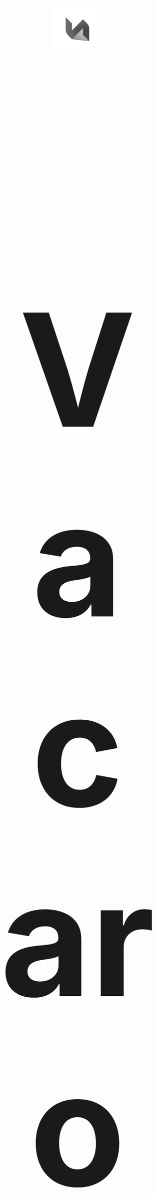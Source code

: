 <div align="center">

<picture>
  <source media="(prefers-color-scheme: dark)" srcset="https://raw.githubusercontent.com/Vacaro/Vacaro/main/.github/assets/Logo-DMlogo.png">
  <source media="(prefers-color-scheme: light)" srcset="https://raw.githubusercontent.com/Vacaro/Vacaro/main/.github/assets/Logo-logo.png">
  <img width="160px" height="160px" alt="Vacaro Engine Logo displayed in center of screen." src="https://raw.githubusercontent.com/Vacaro/Vacaro/main/.github/assets/Logo-GRADIENTlogo.png">
</picture>

<h1 style="font-weight: 500; font-size:500px;"><strong>Vacaro</strong> Engine</h1>

<h4>Achieving photorealistic stories</h4>

![Repo Size](https://img.shields.io/github/languages/code-size/vacaro/vacaro?label=repo%20size&logo=github&style=for-the-badge)
![Repo Lines](https://img.shields.io/tokei/lines/github/vacaro/vacaro?color=green&style=for-the-badge)
[![Discord Link](https://img.shields.io/discord/991359734949093496?color=blue&label=Discord&logo=discord&style=for-the-badge)](https://discord.gg/M5SncHjSX5)
![Codacy](https://img.shields.io/codacy/grade/8146c7821b7744c98c6a096a3e6f32a8?logo=codacy&style=for-the-badge)
    
</div>

> **Warning**
> *Vacaro* is in early development, the *codebase* and *API* can change rapidly.

> **Note**
> Any [*NodeJS*](https://nodejs.org/en/) based projects use [NPM](https://npmjs.org) package manager.

## Project Structure
- '**vacaro/**' the engine's codebase. *(C++20, Vulkan, Dear Imgui + GLFW)*


- '**vacaro-launcher/**', the game engine launcher's codebase. *(SvelteKit, Tauri and Rust)*

![Launcher Banner](https://raw.githubusercontent.com/Vacaro/Vacaro/main/.github/assets/launcher-banner.png)

[![CodeQL launcher engine [cross-platform]](https://img.shields.io/github/workflow/status/vacaro/vacaro/CodeQL%20launcher%20engine%20[cross-platform]?style=for-the-badge&label=CodeQL%20Launcher%20Engine&logo=codacy)](https://github.com/Vacaro/Vacaro/actions/workflows/codeql_launcher_cross-platform.yml)
[![test launcher engine [cross-platform] (vacaro-launcher)](https://img.shields.io/github/workflow/status/vacaro/vacaro/test%20launcher%20engine%20[cross-platform]%20(vacaro-launcher)?style=for-the-badge&label=Test%20Launcher%20Engine&logo=tauri)](https://github.com/Vacaro/Vacaro/actions/workflows/test_launcher_cross-platform.yml)
[![build launcher engine [ubuntu-latest] (vacaro-launcher)](https://img.shields.io/github/workflow/status/vacaro/vacaro/build%20launcher%20engine%20[ubuntu-latest]%20(vacaro-launcher)?style=for-the-badge&label=Build%20Launcher%20Engine&logo=svelte)](https://github.com/Vacaro/Vacaro/actions/workflows/build_launcher_cross-platform.yml)
[![release launcher engine [cross-platform]](https://img.shields.io/github/workflow/status/vacaro/vacaro/release%20launcher%20engine%20[cross-platform]?style=for-the-badge&label=Release%20Launcher%20Engine&logo=github-actions)](https://github.com/Vacaro/Vacaro/actions/workflows/release_launcher_cross-platform.yml)

- '**vacaro-website/**', the website code for vacaro.org. *(SvelteKit, Carbon Design System, Vite)*

![Website Banner](https://raw.githubusercontent.com/Vacaro/Vacaro/main/.github/assets/website-banner.png)

> *[SvelteKit](https://kit.svelte.dev/) applications are using the latest version of [Vite](https://vitejs.dev/).*

# Table of Contents
- [Usage & Licensing](#usage-and-licensing)

# Usage and Licensing
*How to license and distribute Vacaro.*

Vacaro uses uses an *open-by-design* approach to its codebase. The code is open and accessible, and everyone can use and build (with) it.
There are some major agreements which need to be followed about distribution and publishing a game or content made by the Vacaro Engine.

- Games published on major or private platforms need to follow the EPLA (end-publisher-license-agreement).
> **Note**
> The EPLA is still in development and is subject to change without prior knowledge.

- Games need to follow and have the right attributes to the engine and AZ Software (More about this topic in 'Splashscreens' and 'Marketing')

> **Warning**
> *this section is incomplete and will be updated*


<div align="center">

**AZ Software** ***2016-2022***

</div>

